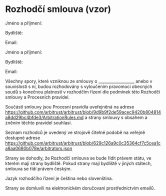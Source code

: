 # Rozhodčí smlouva (vzor)

Jméno a příjmení:

Bydliště:

Email:

Jméno a příjmení:

Bydliště:

Email:


Všechny spory, které vzniknou ze smlouvy o __________________ anebo v souvislosti s ní, budou rozhodovány s vyloučením pravomoci obecných soudů s konečnou platností v rozhodčím řízení dle podmínek této Rozhodčí smlouvy a Procesních pravidel.

Součástí smlouvy jsou Procesní pravidla uveřejněná na adrese
https://github.com/arbitrust/arbitrust/blob/9d9b9f2de59acec9420b804814a8dd29bc4bfde3/ArbitrationRules.md a strany smlouvy s obsahem a zněním těchto pravidel souhlasí.

Seznam rozhodců je uvedený ve strojově čitelné podobě na veřejně dostupné adrese https://github.com/arbitrust/arbitrust/blob/629c126a9c0c35364cf7c5cea1ca8aa0680b078e/arbitrators.json

Strany se dohodly, že Rozhodčí smlouva se bude řídit právem státu, ve kterém mají strany bydliště. Pokud strany mají bydliště v jiných státech, smlouva se řídí právem českým.

Jazyk rozhodčího řízení je čeština nebo slovenština.

Strany se domluvili na elektronickém doručovaní prostřednictvím emailů.
